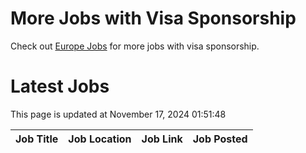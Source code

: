 # More Jobs with Visa Sponsorship

Check out [Europe Jobs](https://github.com/sureshparimi/europejobs#latest-jobs) for more jobs with visa sponsorship.

# Latest Jobs

This page is updated at November 17, 2024 01:51:48

| Job Title | Job Location | Job Link | Job Posted |
| --- | --- | --- | --- |
